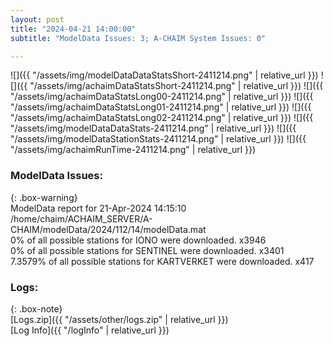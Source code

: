 ```yaml
---
layout: post
title: "2024-04-21 14:00:00"
subtitle: "ModelData Issues: 3; A-CHAIM System Issues: 0"

---
```


![]({{ "/assets/img/modelDataDataStatsShort-2411214.png" | relative_url }})
![]({{ "/assets/img/achaimDataStatsShort-2411214.png" | relative_url }})
![]({{ "/assets/img/achaimDataStatsLong00-2411214.png" | relative_url }})
![]({{ "/assets/img/achaimDataStatsLong01-2411214.png" | relative_url }})
![]({{ "/assets/img/achaimDataStatsLong02-2411214.png" | relative_url }})
![]({{ "/assets/img/modelDataDataStats-2411214.png" | relative_url }})
![]({{ "/assets/img/modelDataStationStats-2411214.png" | relative_url }})
![]({{ "/assets/img/achaimRunTime-2411214.png" | relative_url }})


### ModelData Issues:  
  
{: .box-warning}  
 ModelData report for 21-Apr-2024 14:15:10   
 /home/chaim/ACHAIM_SERVER/A-CHAIM/modelData/2024/112/14/modelData.mat   
 0% of all possible stations for IONO were downloaded. x3946   
 0% of all possible stations for SENTINEL were downloaded. x3401   
 7.3579% of all possible stations for KARTVERKET were downloaded. x417   
  


### Logs:  
  
{: .box-note}  
[Logs.zip]({{ "/assets/other/logs.zip" | relative_url }})  
[Log Info]({{ "/logInfo" | relative_url }})  
